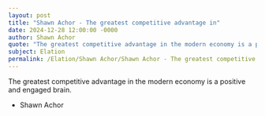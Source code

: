 ```yaml
---
layout: post
title: "Shawn Achor - The greatest competitive advantage in"
date: 2024-12-28 12:00:00 -0000
author: Shawn Achor
quote: "The greatest competitive advantage in the modern economy is a positive and engaged brain."
subject: Elation
permalink: /Elation/Shawn Achor/Shawn Achor - The greatest competitive advantage in
---
```


The greatest competitive advantage in the modern economy is a positive and engaged brain.

- Shawn Achor
